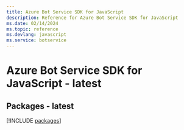```yaml
---
title: Azure Bot Service SDK for JavaScript
description: Reference for Azure Bot Service SDK for JavaScript
ms.date: 02/14/2024
ms.topic: reference
ms.devlang: javascript
ms.service: botservice
---
```

# Azure Bot Service SDK for JavaScript - latest
## Packages - latest
[!INCLUDE [packages](bot-service-index.md)]